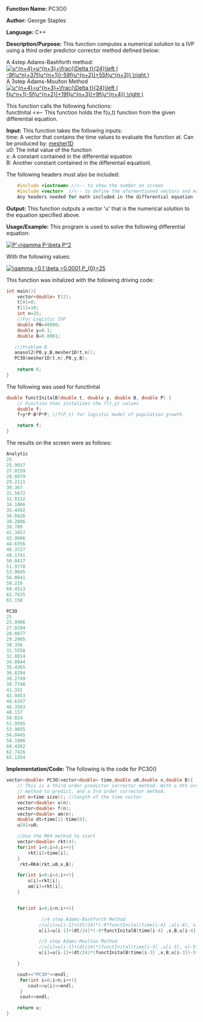 **Function Name:**          PC3O()

**Author:** George Staples

**Language:** C++

**Description/Purpose:** This function computes a numerical solution to a IVP using a third order predictor corrector method defined below:

A 4step Adams-Bashforth method:\
<a href="https://www.codecogs.com/eqnedit.php?latex=u^{n&plus;4}=u^{n&plus;3}&plus;\frac{\Delta&space;t}{24}\left&space;(&space;-9f(u^n)&plus;37f(u^{n&plus;1})-59f(u^{n&plus;2})&plus;55f(u^{n&plus;3})&space;\right&space;)" target="_blank"><img src="https://latex.codecogs.com/gif.latex?u^{n&plus;4}=u^{n&plus;3}&plus;\frac{\Delta&space;t}{24}\left&space;(&space;-9f(u^n)&plus;37f(u^{n&plus;1})-59f(u^{n&plus;2})&plus;55f(u^{n&plus;3})&space;\right&space;)" title="u^{n+4}=u^{n+3}+\frac{\Delta t}{24}\left ( -9f(u^n)+37f(u^{n+1})-59f(u^{n+2})+55f(u^{n+3}) \right )" /></a>\
A 3step Adams-Moulton Method\
<a href="https://www.codecogs.com/eqnedit.php?latex=u^{n&plus;4}=u^{n&plus;3}&plus;\frac{\Delta&space;t}{24}\left&space;(&space;f(u^n&plus;1)-5f(u^{n&plus;2})&plus;19f(u^{n&plus;3})&plus;9f(u^{n&plus;4})&space;\right&space;)" target="_blank"><img src="https://latex.codecogs.com/gif.latex?u^{n&plus;4}=u^{n&plus;3}&plus;\frac{\Delta&space;t}{24}\left&space;(&space;f(u^n&plus;1)-5f(u^{n&plus;2})&plus;19f(u^{n&plus;3})&plus;9f(u^{n&plus;4})&space;\right&space;)" title="u^{n+4}=u^{n+3}+\frac{\Delta t}{24}\left ( f(u^n+1)-5f(u^{n+2})+19f(u^{n+3})+9f(u^{n+4}) \right )" /></a>

This function calls the following functions:\
functInital <<-- This function holds the f(u,t) function from the given differential equation.

**Input:** This function takes the following inputs:\
time: A vector that contains the time values to evaluate the function at. Can be produced by: [mesher1D](https://georgest347.github.io/MATH-5620/softwareManual/HW4/mesher1D)\
u0: The inital value of the function\
x: A constant contained in the differential equation\
B: Another constant contained in the differentail equation\
  
The following headers must also be included:
  ```c++
      #include <iostream> //<-- to show the number on screen
      #include <vector>  //<-- to define the aformentioned vectors and matricies
      Any headers needed for math included in the differential equation
  ```

**Output:** This function outputs a vector 'u' that is the numerical solution to the equation specified above.
	
**Usage/Example:**
This program is used to solve the following differential equation:

<a href="https://www.codecogs.com/eqnedit.php?latex=P'=\gamma&space;P-\beta&space;P^2" target="_blank"><img src="https://latex.codecogs.com/gif.latex?P'=\gamma&space;P-\beta&space;P^2" title="P'=\gamma P-\beta P^2" /></a>

With the following values:

<a href="https://www.codecogs.com/eqnedit.php?latex=\gamma&space;=0.1,\beta&space;=0.0001,P_{0}=25" target="_blank"><img src="https://latex.codecogs.com/gif.latex?\gamma&space;=0.1,\beta&space;=0.0001,P_{0}=25" title="\gamma =0.1,\beta =0.0001,P_{0}=25" /></a>

This function was initalized with the following driving code:
```c++
int main(){
    vector<double> t(2);
    t[0]=0;
    t[1]=10;
    int n=25;
    //For Logistic IVP
    double P0=40000;
    double y=0.1;
    double B=0.0001;

   ///Problem B
   anasol2(P0,y,B,mesher1D(t,n));
   PC3O(mesher1D(t,n),P0,y,B);
   
    return 0;
}
```

The following was used for functInital
```c++
double functInitalB(double t, double y, double B, double P) {
	// Function that initalizes the f(t,y) values
	double f;
    f=y*P-B*P*P; //f(P,t) for logistic model of population growth

	return f;
}
```

The results on the screen were as follows:

```c++
Analytic
25
25.9937
27.0259
28.0979
29.2111
30.367
31.5672
32.8132
34.1066
35.4492
36.8426
38.2886
39.789
41.3457
42.9606
44.6356
46.3727
48.1741
50.0417
51.9778
53.9845
56.0641
58.219
60.4513
62.7635
65.158

PC3O
25
25.9906
27.0194
28.0877
29.2005
30.356
31.5558
32.8014
34.0944
35.4365
36.8294
38.2749
39.7748
41.331
42.9453
44.6197
46.3563
48.157
50.024
51.9595
53.9655
56.0445
58.1986
60.4302
62.7416
65.1354
```

**Implementation/Code:** The following is the code for PC3O()
```c++
vector<double> PC3O(vector<double> time,double u0,double x,double B){
    // This is a third order predictor corrector method. With a 4th order adams bashforth
    // method to predict, and a 3rd order corrector method.
    int n=time.size(); //length of the time vector
    vector<double> u(n);
    vector<double> f(n);
    vector<double> am(n);
    double dt=time[1]-time[0];
    u[0]=u0;

    //Use the RK4 method to start
    vector<double> rkt(4);
    for(int i=0;i<4;i++){
        rkt[i]=time[i];
    }
     rkt=RK4(rkt,u0,x,B);

    for(int i=0;i<4;i++){
        u[i]=rkt[i];
        am[i]=rkt[i];
    }


    for(int i=4;i<n;i++){

             //4 step Adams-Bashforth Method
            //u[i]=u[i-1]+(dt/24)*(-9*functInital(time[i-4] ,u[i-4], x)+37*functInital(time[i-3],u[i-3],x)-59*functInital(time[i-2],u[i-2],x)+55*functInital(time[i-1],u[i-1],x)); //Use for 1O IVP
            u[i]=u[i-1]+(dt/24)*(-9*functInitalB(time[i-4] ,x,B,u[i-4])+37*functInitalB(time[i-3],x,B,u[i-3])-59*functInitalB(time[i-2],x,B,u[i-2])+55*functInitalB(time[i-1],x,B,u[i-1])); //Use for LPM IVP

            //3 step Adams-Moulton Method
            //u[i]=u[i-1]+(dt/24)*(functInital(time[i-3] ,u[i-3], x)-5*functInital(time[i-2],u[i-2],x)+19*functInital(time[i-1],u[i-1],x)+9*functInital(time[i],u[i],x)); //Use for 1O IVP
            u[i]=u[i-1]+(dt/24)*(functInitalB(time[i-3] ,x,B,u[i-3])-5*functInitalB(time[i-2],x,B,u[i-2])+19*functInitalB(time[i-1],x,B,u[i-1])+9*functInitalB(time[i],x,B,u[i])); //Use for LPM IVP

    }

    cout<<"PC3O"<<endl;
     for(int i=0;i<n;i++){
        cout<<u[i]<<endl;
     }
     cout<<endl;

    return u;
}
```
